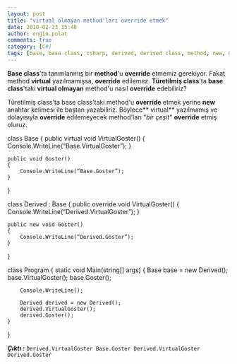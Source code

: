 ```yaml
---
layout: post
title: "virtual olmayan method'ları override etmek"
date: 2010-02-23 15:40
author: engin.polat
comments: true
category: [C#]
tags: [base, base class, csharp, derived, derived class, method, new, override, virtual, void]
---
```

**Base class**'ta tanımlanmış bir **method**'u **override** etmemiz gerekiyor. Fakat method **virtual** yazılmamışsa, **override** edilemez. **Türetilmiş class**'ta **base class**'taki **virtual olmayan** method'u nasıl **override** edebiliriz?

Türetilmiş class'ta base class'taki method'u **override** etmek yerine **new** anahtar kelimesi ile baştan yazabiliriz. Böylece** virtual** yazılmamış ve dolayısıyla **override** edilemeyecek method'ları "*bir çeşit*" **override** etmiş oluruz.



class Base
{
    public virtual void VirtualGoster()
    {
        Console.WriteLine(“Base.VirtualGoster”);
    }

    public void Goster()
    {
        Console.WriteLine(“Base.Goster”);
    }
}

class Derived : Base
{
    public override void VirtualGoster()
    {
        Console.WriteLine(“Derived.VirtualGoster”);
    }

    public new void Goster()
    {
        Console.WriteLine(“Derived.Goster”);
    }
}

class Program
{
    static void Main(string[] args)
    {
        Base base = new Derived();
        base.VirtualGoster();
        base.Goster();

        Console.WriteLine();

        Derived derived = new Derived();
        derived.VirtualGoster();
        derived.Goster();
    }
}



***Çıktı :***
`Derived.VirtualGoster
Base.Goster
Derived.VirtualGoster
Derived.Goster`

